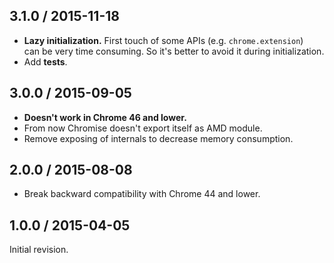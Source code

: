 ## 3.1.0 / 2015-11-18
 * **Lazy initialization.** First touch of some APIs (e.g. `chrome.extension`)  
   can be very time consuming. So it's better to avoid it during initialization.
 * Add **tests**.

## 3.0.0 / 2015-09-05

 * **Doesn't work in Chrome 46 and lower.**
 * From now Chromise doesn't export itself as AMD module.
 * Remove exposing of internals to decrease memory consumption.

## 2.0.0 / 2015-08-08

 * Break backward compatibility with Chrome 44 and lower.

## 1.0.0 / 2015-04-05

Initial revision.
